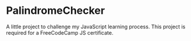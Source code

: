 # PalindromeChecker
A little project to challenge my JavaScript learning process. This project is required for a FreeCodeCamp JS certificate.
